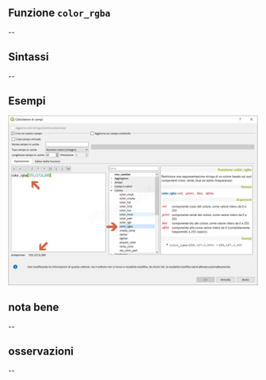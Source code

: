 ## Funzione `color_rgba`

--

## Sintassi

--

## Esempi

<img src="/img/colore/color_rgba/color_rgba1.png">

## nota bene

--

## osservazioni

--